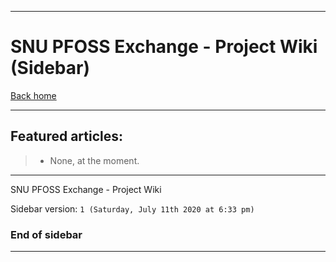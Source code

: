 
***

# SNU PFOSS Exchange - Project Wiki (Sidebar)

[Back home](https://github.com/seanpm2001/SNU_PFOSS_Exchange/wiki/)

***

## Featured articles:

> * None, at the moment.

***

SNU PFOSS Exchange - Project Wiki

Sidebar version: `1 (Saturday, July 11th 2020 at 6:33 pm)`

### End of sidebar

***
